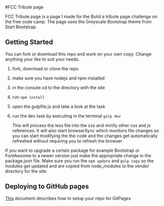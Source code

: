 #FCC Tribute page

FCC Tribute page is a page I made for the Build a tribute page challenge on the 
free code camp. The page uses the Greyscale Bootstrap theme from Start Bootstrap.

## Getting Started

You can fork or download this repo and work on your own copy. Change anything your like
to suit your needs. 

1. fork, download or clone the repo
1. make sure you have nodejs and npm installed
1. in the console cd to the directory with the site
1. run ```npm install ```
1. open the gulpfile.js and take a look at the task
1. run the dev task by executing in the terminal ```gulp dev``` 

    This will process the less file into the css and minify other css and js references.
    It will also start browserSync which monitors file changes so you can start modifying the
    the code and the changes get automatically refreshed without requiring you to refresh
    the browser

If you want to upgrade a certain package for example Bootstrap or FontAwsome to a newer 
version just make the appropriate change in the package.json file. Make sure you run the 
```npm update``` and ``` gulp copy ```
 so the modules get updated and are copied from node_modules to the vendor directory for the site.

## Deploying to GitHub pages

[This](https://pages.github.com/) document describes how to setup your repo for GitPages

